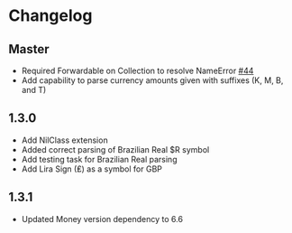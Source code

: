 # Changelog

## Master
- Required Forwardable on Collection to resolve NameError [\#44](https://github.com/RubyMoney/monetize/issues/44)
- Add capability to parse currency amounts given with suffixes (K, M, B, and T)

## 1.3.0
- Add NilClass extension
- Added correct parsing of Brazilian Real $R symbol
- Add testing task for  Brazilian Real parsing 
- Add Lira Sign (₤) as a symbol for GBP

## 1.3.1
- Updated Money version dependency to 6.6
